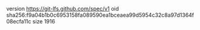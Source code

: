 version https://git-lfs.github.com/spec/v1
oid sha256:f9a04b1b0c6953158fa089590ea1bceaea99d5954c32c8a97d1364f08ecfa11c
size 1916
